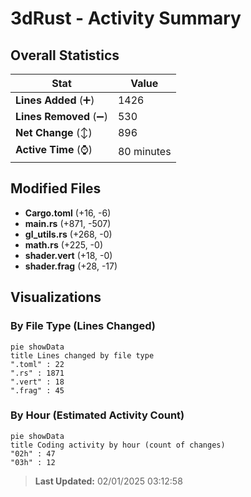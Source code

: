 # 3dRust - Activity Summary 

## Overall Statistics

| Stat                   | Value                                                             |
| ---------------------- | ----------------------------------------------------------------- |
| **Lines Added** (➕)   | 1426                                          |
| **Lines Removed** (➖) | 530                                        |
| **Net Change** (↕)    | 896                |
| **Active Time** (⌚)   | 80 minutes |


## Modified Files
- **Cargo.toml** (+16, -6)
- **main.rs** (+871, -507)
- **gl_utils.rs** (+268, -0)
- **math.rs** (+225, -0)
- **shader.vert** (+18, -0)
- **shader.frag** (+28, -17)

## Visualizations

### By File Type (Lines Changed)

```mermaid
pie showData
title Lines changed by file type
".toml" : 22
".rs" : 1871
".vert" : 18
".frag" : 45
```

### By Hour (Estimated Activity Count)

```mermaid
pie showData
title Coding activity by hour (count of changes)
"02h" : 47
"03h" : 12
```


> **Last Updated:** 02/01/2025 03:12:58